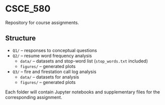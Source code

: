 # CSCE_580

Repository for course assignments.

## Structure

- `Q1/` – responses to conceptual questions
- `Q2/` – resume word frequency analysis
  - `data/` – datasets and stop-word list (`stop_words.txt` included)
  - `figures/` – generated plots
- `Q3/` – fire and firestation call log analysis
  - `data/` – datasets for analysis
  - `figures/` – generated plots

Each folder will contain Jupyter notebooks and supplementary files for the corresponding assignment.
